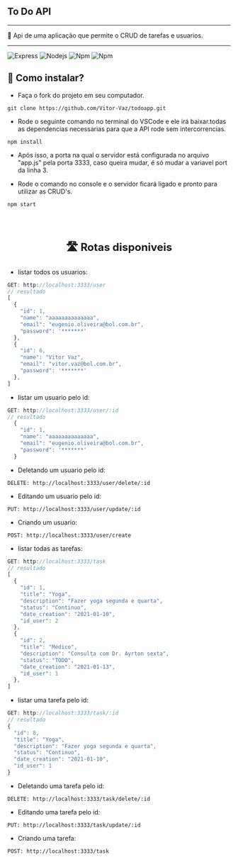## To Do API
---

📝 Api de uma aplicação que permite o CRUD de tarefas e usuarios.

---

![Express](https://img.shields.io/badge/-Express-242424?style=for-the-badge&logo=express&logoColor=e82c2f)
![Nodejs](https://img.shields.io/badge/-Nodejs-339933?style=for-the-badge&logo=Node.js&logoColor=ffffff)
![Npm](https://img.shields.io/badge/-npm-CB3837?style=for-the-badge&logo=npm)
![Npm](https://img.shields.io/badge/-Express-2fc3e0?style=for-the-badge&logo=sqlite&logoColor=FFFFFF)


 ## 📌 Como instalar? 

- Faça o fork do projeto em seu computador.

``` 
git clone https://github.com/Vitor-Vaz/todoapp.git 
```
- Rode o seguinte comando no terminal do VSCode e ele irá baixar.todas as dependencias necessarias para que a API rode sem intercorrencias.

``` 
npm install
```

- Após isso, a porta na qual o servidor está configurada no arquivo "app.js" pela porta 3333, caso queira mudar, é só mudar a variavel port da linha 3.

- Rode o comando no console e o servidor ficará ligado e pronto para utilizar as CRUD's.

``` 
npm start
```


<br>
<br>


<strong><p style="text-align: center; font-size: 1.5rem; ">  🛣️ Rotas disponiveis </p> </strong>

- listar todos os usuarios:



``` js
GET: http://localhost:3333/user 
// resultado
[
  {
    "id": 1,
    "name": "aaaaaaaaaaaaaa",
    "email": "eugenio.oliveira@bol.com.br",
    "password": '*******'
  },
  {
    "id": 6,
    "name": "Vitor Vaz",
    "email": "vitor.vaz@bol.com.br",
    "password": '*******'
  },
]
```

- listar um usuario pelo id:



``` js
GET: http://localhost:3333/user/:id 
// resultado
  {
    "id": 1,
    "name": "aaaaaaaaaaaaaa",
    "email": "eugenio.oliveira@bol.com.br",
    "password": '*******'
  }

```

- Deletando um usuario pelo id:



``` 
DELETE: http://localhost:3333/user/delete/:id
```

- Editando um usuario pelo id:



``` 
PUT: http://localhost:3333/user/update/:id
```


- Criando um usuario:



``` 
POST: http://localhost:3333/user/create
```


- listar todas as tarefas:



``` js
GET: http://localhost:3333/task 
// resultado
[
  {
    "id": 1,
    "title": "Yoga",
    "description": "Fazer yoga segunda e quarta",
    "status": "Continuo",
    "date_creation": "2021-01-10",
    "id_user": 2
  },
  {
    "id": 2,
    "title": "Médico",
    "description": "Consulta com Dr. Ayrton sexta",
    "status": "TODO",
    "date_creation": "2021-01-13",
    "id_user": 1
  },
]
```

- listar uma tarefa pelo id:



``` js
GET: http://localhost:3333/task/:id
// resultado
{
  "id": 8,
  "title": "Yoga",
  "description": "Fazer yoga segunda e quarta",
  "status": "Continuo",
  "date_creation": "2021-01-10",
  "id_user": 1
}

```

- Deletando uma tarefa pelo id:



``` 
DELETE: http://localhost:3333/task/delete/:id
```

- Editando uma tarefa pelo id:



``` 
PUT: http://localhost:3333/task/update/:id
```


- Criando uma tarefa:



``` 
POST: http://localhost:3333/task
```



